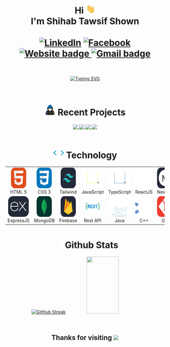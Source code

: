 <h1 align="center">
    Hi <img src="./assets/Hi.gif" width="30px"> <br>
    I'm <b>Shihab Tawsif Shown</b> <br><br> 
    <a href="https://www.linkedin.com/in/shihab-shown/"><img src="https://img.shields.io/badge/Linkedin-0077b5?style=flat&logo=linkedin" alt="LinkedIn" height=25px, width=100px></a>
    <a href="https://www.facebook.com/shihab.shown"><img alt="Facebook" src="https://img.shields.io/badge/Facebook-1877F2?style=flat&logo=facebook&logoColor=white" height=25px, width=105px></a>
    <a href=""><img alt="Website badge" src="https://img.shields.io/badge/Potfolio-EC8B00?logo=google-chrome&logoColor=white" height=25px, width=90px>
    </a>
    <a href="mailto:sadadrana@gmail.com"><img alt="Gmail badge" src="https://img.shields.io/badge/Gmail-E34133?logo=gmail&logoColor=white" height=25px, width=80px></a>
</h1>
<br>
<br>
<div align="center">
  <a href="https://git.io/typing-svg"><img src="https://readme-typing-svg.demolab.com?font=Fira+Code&size=24&pause=1000&color=27F75E&random=false&width=435&lines=Passionate+Web+Developer;Beautiful+%26+Responsive+Design%2C+MERN+stack" alt="Typing SVG" /></a>
</div>
<br>
<br>

<!-- <h1 align="center">STUDY</h1>

<table style="border-collapse: collapse;" align="center">
    <tr>
        <td align="center">
            <img src="./assets/logo.png" alt="nsu logo" width="120px">
        </td>
        <td>
            <h3 style="margin: 0;">North South University
</h3> 
            <sup style="color: gray;">2022 - 2026</sup>
            <p>Bachelor of <b>Computer Science and Engineering</b></p>
        </td>
    </tr>
</table> -->

<h1 align="center"><img src="./assets/about_me.gif" width="35px"> Recent Projects</h1>
<div align="center">
<a href="https://github.com/Shown246/Travel-BD-Client">
  <img align="center" src="https://github-readme-stats.vercel.app/api/pin/?username=Shown246&repo=Travel-BD-Client&theme=blue-green" />
</a>
<a href="https://github.com/Shown246/Academia-Lib">
  <img align="center" src="https://github-readme-stats.vercel.app/api/pin/?username=Shown246&repo=Academia-Lib&theme=blue-green" />
</a>
<a href="https://github.com/Shown246/Terra-Potter">
  <img align="center" src="https://github-readme-stats.vercel.app/api/pin/?username=Shown246&repo=Terra-Potter&theme=blue-green" />
</a>
<a href="https://github.com/Shown246/LeetCode-Problem-Solving">
  <img align="center" src="https://github-readme-stats.vercel.app/api/pin/?username=Shown246&repo=LeetCode-Problem-Solving&theme=blue-green" />
</a>
</div>

<br>
<h1 align="center"><img src="./assets/giphy.gif" width="35px"> Technology</h1>

<table align="center">
  <tr>
    <td align="center"  width="96">
        <img src="./assets/HTML.svg" width="48" height="65" alt="HTML5" />
      <br>HTML 5
    </td>
    <td align="center" width="96">
        <img src="./assets/CSS.svg" width="48" height="65" alt="css" />
      <br>CSS 3
    </td>
    <td align="center" width="96">
        <img src="./assets/TailwindCSS-Dark.svg" width="48" height="65" alt="tailwind" />
      <br>Tailwind
    </td>
    <td align="center" width="96">
        <img src="./assets/js-icon.svg" alt="icon" width="65" height="65" />
      <br>JavaScript
    </td>
    <td align="center" width="96">
        <img src="./assets/ts-icon.svg" alt="icon" width="65" height="65" />
      <br>TypeScript
    </td>
    <td align="center" width="96">
        <img src="./assets/react-icon.svg" alt="icon" width="65" height="65" />
      <br>ReactJS
    <td align="center" width="96">
        <img src="./assets/NextJS-Dark.svg" alt="icon" width="65" height="65" />
      <br>NextJS
    </td>
    </td>
    <td align="center" width="96">
        <img src="./assets/NodeJS-Dark.svg" width="48" height="65" alt="Nodejs" />
      <br>NodeJS
    </td>
  </tr>
  <tr>
    <td align="center" width="96">
        <img src="./assets/ExpressJS-Dark.svg" alt="icon" width="65" height="65" />
      <br>ExpressJS
    </td>
    <td align="center" width="96">
        <img src="./assets/MongoDB.svg" width="48" height="65" alt="MongoDB" />
      <br>MongoDB
    </td>    
    <td align="center" width="96">
        <img src="./assets/Firebase-Dark.svg" width="48" height="65" alt="MongoDB" />
      <br>Firebase
    </td>    
    <td align="center" width="96">
        <img src="./assets/restapi-icon.svg" width="48" height="65" alt="MongoDB" />
      <br>Rest API
    </td>    
    <td align="center" width="96">
        <img src="./assets/java-icon.svg" alt="icon" width="65" height="65" />
      <br>Java
    </td>
    <td align="center" width="96">
        <img src="./assets/cpp-icon.svg" alt="icon" width="65" height="65" />
        <br>C++
    </td>
    <td align="center" width="96"> 
        <img src="./assets/Git.svg" width="48" height="65" alt="Git" />
      <br>Git
    </td>
    <td align="center" width="96">
        <img src="./assets/mysql-icon.svg" alt="icon" width="65" height="65" />
      <br>MySQL
    </td>
  </tr>
</table>

<!-- <div align="center"><img src="./assets/grid-snake.svg" alt="e" style="max-width: 100%;"></div> -->


<h1 align="center"><img src="./assets/giphy (1).gif" width="35px"> Github Stats</h1>
<p align="center">
<a href="https://git.io/streak-stats"><img src="https://github-readme-streak-stats.herokuapp.com?user=Shown246&theme=blue-green&hide_border=true&date_format=j%20M%5B%20Y%5D" alt="GitHub Streak" /></a>
<img width="45%" height="180em" src="https://github-readme-stats-eight-theta.vercel.app/api/top-langs/?username=Shown246&theme=blue-green&exclude_repo=KNN-Image-Classification&show_icons=true&hide_border=true&layout=compact"/>
</p>
<br>

<div align="center">
    <h2>Thanks for visiting <img height="40" src="https://emoji.gg/assets/emoji/7333-parrotdance.gif"></h2>
</div>
